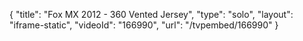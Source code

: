 {
    "title": "Fox MX 2012 - 360 Vented Jersey",
    "type": "solo",
    "layout": "iframe-static",
    "videoId": "166990",
    "url": "\/tvpembed\/166990"
}